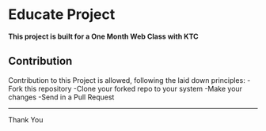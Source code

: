 # Educate Project

**This project is built for a One Month Web Class with KTC**

## Contribution
Contribution to this Project is allowed, following the laid down principles: 
-Fork this repository
-Clone your forked repo to your system 
-Make your changes 
-Send in a Pull Request
 
---
Thank You
